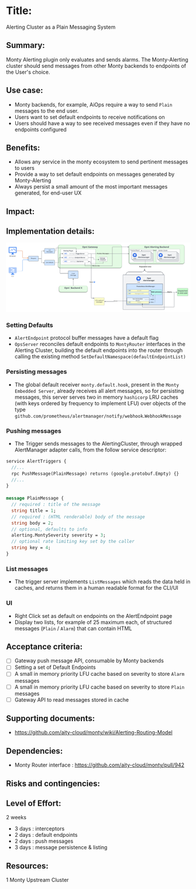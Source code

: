 # Title:

Alerting Cluster as a Plain Messaging System

## Summary:

Monty Alerting plugin only evaluates and sends alarms. The Monty-Alerting cluster should send messages from other Monty backends to endpoints of the User's choice.

## Use case:

- Monty backends, for example, AiOps require a way to send `Plain` messages to the end user.
- Users want to set default endpoints to receive notifications on
- Users should have a way to see received messages even if they have no endpoints configured

## Benefits:

- Allows any service in the monty ecosystem to send pertinent messages to users
- Provide a way to set default endpoints on messages generated by Monty-Alerting
- Always persist a small amount of the most important messages generated, for end-user UX

## Impact:

## Implementation details:

![](./images/alerting-messaging-system-proposal.png)

### Setting Defaults

- `AlertEndpoint` protocol buffer messages have a default flag
- `OpsServer` reconciles default endpoints to `MontyRouter` interfaces in the Alerting Cluster, building the default endpoints into the router through calling the existing method `SetDefaultNamespace(defaultEndpointList)`

### Persisting messages

- The global default receiver `monty.default.hook`, present in the `Monty Embedded Server`, already receives all alert messages, so for persisting messages, this server serves two in memory `hashicorp` LRU caches (with keys ordered by frequency to implement LFU) over objects of the type `github.com/prometheus/alertmanager/notify/webhook`.`WebhookMessage`

### Pushing messages

- The Trigger sends messages to the AlertingCluster, through wrapped AlertManager adapter calls, from the follow service descriptor:

```proto
service AlertTriggers {
  //...
  rpc PushMessage(PlainMessage) returns (google.protobuf.Empty) {}
  //...
}

message PlainMessage {
  // required : title of the message
  string title = 1;
  // required : (HTML renderable) body of the message
  string body = 2;
  // optional, defaults to info
  alerting.MontySeverity severity = 3;
  // optional rate limiting key set by the caller
  string key = 4;
}
```

### List messages

- The trigger server implements `ListMessages` which reads the data held in caches, and returns them in a human readable format for the CLI/UI

### UI

- Right Click set as default on endpoints on the AlertEndpoint page
- Display two lists, for example of 25 maximum each, of structured messages (`Plain` / `Alarm`) that can contain HTML

## Acceptance criteria:

- [ ] Gateway push message API, consumable by Monty backends
- [ ] Setting a set of Default Endpoints
- [ ] A small in memory priority LFU cache based on severity to store `Alarm` messages
- [ ] A small in memory priority LFU cache based on severity to store `Plain` messages
- [ ] Gateway API to read messages stored in cache

## Supporting documents:

- https://github.com/aity-cloud/monty/wiki/Alerting-Routing-Model

## Dependencies:

- Monty Router interface : https://github.com/aity-cloud/monty/pull/942

## Risks and contingencies:

## Level of Effort:

2 weeks

- 3 days : interceptors
- 2 days : default endpoints
- 2 days : push messages
- 3 days : message persistence & listing

## Resources:

1 Monty Upstream Cluster
